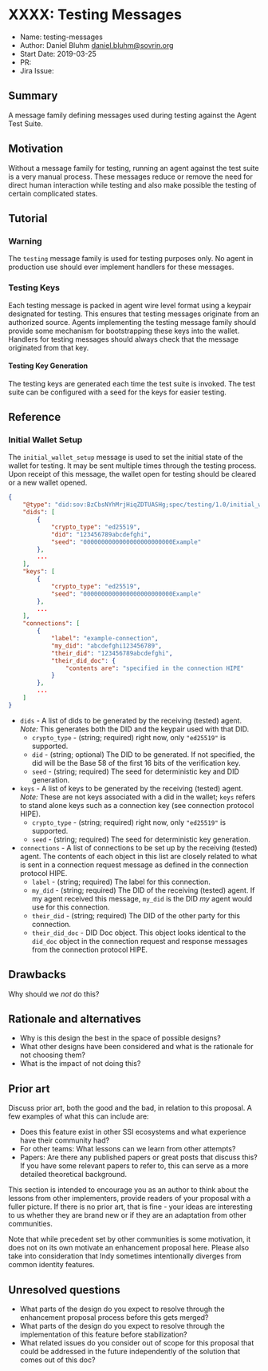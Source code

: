 # XXXX: Testing Messages
- Name: testing-messages
- Author: Daniel Bluhm <daniel.bluhm@sovrin.org>
- Start Date: 2019-03-25
- PR:
- Jira Issue:

## Summary
[summary]: #summary

A message family defining messages used during testing against the Agent Test Suite.

## Motivation
[motivation]: #motivation

Without a message family for testing, running an agent against the test suite is a very manual process. These messages
reduce or remove the need for direct human interaction while testing and also make possible the testing of certain
complicated states.

## Tutorial
[tutorial]: #tutorial

### Warning

The `testing` message family is used for testing purposes only. No agent in production use should ever implement
handlers for these messages.


### Testing Keys

Each testing message is packed in agent wire level format using a keypair designated for testing. This ensures that
testing messages originate from an authorized source. Agents implementing the testing message family should provide some
mechanism for bootstrapping these keys into the wallet. Handlers for testing messages should always check that the
message originated from that key.

#### Testing Key Generation

The testing keys are generated each time the test suite is invoked. The test suite can be configured with a seed for the
keys for easier testing.


## Reference
[reference]: #reference

### Initial Wallet Setup

The `initial_wallet_setup` message is used to set the initial state of the wallet for testing. It may be sent multiple
times through the testing process. Upon receipt of this message, the wallet open for testing should be cleared or a new
wallet opened.

```json
{
    "@type": "did:sov:BzCbsNYhMrjHiqZDTUASHg;spec/testing/1.0/initial_wallet_setup",
    "dids": [
        {
            "crypto_type": "ed25519",
            "did": "123456789abcdefghi",
            "seed": "0000000000000000000000000Example"
        },
        ...
    ],
    "keys": [
        {
            "crypto_type": "ed25519",
            "seed": "0000000000000000000000000Example"
        },
        ...
    ],
    "connections": [
        {
            "label": "example-connection",
            "my_did": "abcdefghi123456789",
            "their_did": "123456789abcdefghi",
            "their_did_doc": {
                "contents are": "specified in the connection HIPE"
            }
        },
        ...
    ]
}
```

- `dids` - A list of dids to be generated by the receiving (tested) agent. *Note:* This generates both the DID and the
    keypair used with that DID.
    - `crypto_type` - (string; required) right now, only `"ed25519"` is supported.
    - `did` - (string; optional) The DID to be generated. If not specified, the did will be the Base 58 of the first 16
        bits of the verification key.
    - `seed` - (string; required) The seed for deterministic key and DID generation.
- `keys` - A list of keys to be generated by the receiving (tested) agent. *Note:* These are not keys associated with a
    did in the wallet; `keys` refers to stand alone keys such as a connection key (see connection protocol HIPE).
    - `crypto_type` - (string; required) right now, only `"ed25519"` is supported.
    - `seed` - (string; required) The seed for deterministic key generation.
- `connections` - A list of connections to be set up by the receiving (tested) agent. The contents of each object in
    this list are closely related to what is sent in a connection request message as defined in the connection protocol
    HIPE.
    - `label` - (string; required) The label for this connection.
    - `my_did` - (string; required) The DID of the receiving (tested) agent. If my agent received this message,
        `my_did` is the DID *my* agent would use for this connection.
    - `their_did` - (string; required) The DID of the other party for this connection.
    - `their_did_doc` - DID Doc object. This object looks identical to the `did_doc` object in the connection request
        and response messages from the connection protocol HIPE.

## Drawbacks
[drawbacks]: #drawbacks

Why should we *not* do this?

## Rationale and alternatives
[alternatives]: #alternatives

- Why is this design the best in the space of possible designs?
- What other designs have been considered and what is the rationale for not
choosing them?
- What is the impact of not doing this?

## Prior art
[prior-art]: #prior-art

Discuss prior art, both the good and the bad, in relation to this proposal.
A few examples of what this can include are:

- Does this feature exist in other SSI ecosystems and what experience have
their community had?
- For other teams: What lessons can we learn from other attempts?
- Papers: Are there any published papers or great posts that discuss this?
If you have some relevant papers to refer to, this can serve as a more detailed
theoretical background.

This section is intended to encourage you as an author to think about the
lessons from other implementers, provide readers of your proposal with a
fuller picture. If there is no prior art, that is fine - your ideas are
interesting to us whether they are brand new or if they are an adaptation
from other communities.

Note that while precedent set by other communities is some motivation, it
does not on its own motivate an enhancement proposal here. Please also take
into consideration that Indy sometimes intentionally diverges from common
identity features.

## Unresolved questions
[unresolved]: #unresolved-questions

- What parts of the design do you expect to resolve through the
enhancement proposal process before this gets merged?
- What parts of the design do you expect to resolve through the
implementation of this feature before stabilization?
- What related issues do you consider out of scope for this
proposal that could be addressed in the future independently of the
solution that comes out of this doc?
